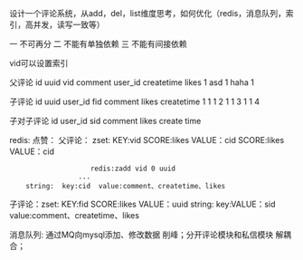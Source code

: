 设计一个评论系统，从add，del，list维度思考，如何优化（redis，消息队列，索引，高并发，读写一致等）


一  不可再分
二  不能有单独依赖
三  不能有间接依赖


vid可以设置索引


父评论
id uuid vid comment  user_id createtime likes 
1   asd     1  haha      1

子评论
id  uuid user_id fid comment  likes createtime
1          1       1
2          1       1
3          1       1
4

<!-- incr 1 -->

子对子评论
id  user_id sid comment likes create time


redis:
点赞：
父评论： zset: KEY:vid  SCORE:likes  VALUE：cid
                       SCORE:likes  VALUE：cid

                        redis:zadd vid 0 uuid
                     ...
        string:  key:cid  value:comment、createtime、likes




子评论：zset: KEY:fid  SCORE:likes  VALUE：uuid
       string:  key:VALUE：sid  value:comment、createtime、likes


<!-- java AtomIneteger().get..(45); -->
消息队列: 通过MQ向mysql添加、修改数据 削峰；分开评论模块和私信模块 解耦合；



